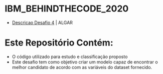 # IBM_BEHINDTHECODE_2020
- [Descricao Desafio 4](https://github.com/maratonadev-br/desafio-4-2020) | ALGAR



# Este Repositório Contém:
- O código utilizado para estudo e classificação proposto
- Este desafio tem como objetivo criar um modelo capaz de encontrar o melhor candidato de acordo com as variáveis do dataset fornecido.

